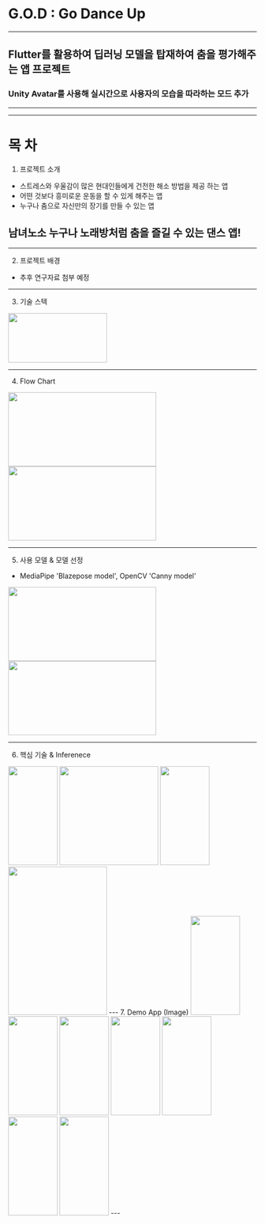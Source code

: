 # G.O.D : Go Dance Up
---
## Flutter를 활용하여 딥러닝 모델을 탑재하여 춤을 평가해주는 앱 프로젝트
### Unity Avatar를 사용해 실시간으로 사용자의 모습을 따라하는 모드 추가


---
---
# 목 차
1. 프로젝트 소개
 * 스트레스와 우울감이 많은 현대인들에게 건전한 해소 방법을 제공 하는 앱
 * 어떤 것보다 흥미로운 운동을 할 수 있게 해주는 앱
 * 누구나 춤으로 자신만의 장기를 만들 수 있는 앱
 ## 남녀노소 누구나 노래방처럼 춤을 즐길 수 있는 댄스 앱!
---
2. 프로젝트 배경
 * 추후 연구자료 첨부 예정
---
3. 기술 스텍
<img src="./images/teck" width="200" height="100"/>

---
4. Flow Chart
<img src="./images/workflow" width="300" height="150"/>
<img src="./images/dataflow" width="300" height="150"/>

---
5. 사용 모델 & 모델 선정
* MediaPipe 'Blazepose model', OpenCV 'Canny model'

<img src="./images/blazepose1" width="300" height="150"/>
<img src="./images/blazepose2" width="300" height="150"/>

---
6. 핵심 기술 & Inferenece
<img src="./images/angle_inference" width="100" height="200"/>
<img src="./floating_inference" width="200" height="200"/>
<img src="./images/edge_inference" width="100" height="200"/>
<img src="./images/unity_inference" width="200" height="300"/>
---
7. Demo App (Image)
<img src="./images/1" width="100" height="200"/>
<img src="./images/2" width="100" height="200"/>
<img src="./images/3" width="100" height="200"/>
<img src="./images/4" width="100" height="200"/>
<img src="./images/5" width="100" height="200"/>
<img src="./images/6" width="100" height="200"/>
<img src="./images/7" width="100" height="200"/>
---
